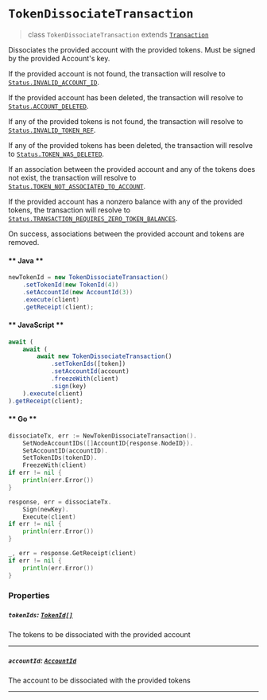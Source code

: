 # `TokenDissociateTransaction`

> class `TokenDissociateTransaction` extends [`Transaction`](reference/Transaction.md)

Dissociates the provided account with the provided tokens. Must be signed by the provided Account's key.

If the provided account is not found, the transaction will resolve to
[`Status.INVALID_ACCOUNT_ID`](reference/Status.md#INVALID_ACCOUNT_ID).

If the provided account has been deleted, the transaction will resolve to
[`Status.ACCOUNT_DELETED`](reference/Status.md#ACCOUNT_DELETED).

If any of the provided tokens is not found, the transaction will resolve to
[`Status.INVALID_TOKEN_REF`](reference/Status.md#INVALID_TOKEN_REF).

If any of the provided tokens has been deleted, the transaction will resolve to
[`Status.TOKEN_WAS_DELETED`](reference/Status.md#TOKEN_WAS_DELETED).

If an association between the provided account and any of the tokens does not exist, the transaction will resolve to
[`Status.TOKEN_NOT_ASSOCIATED_TO_ACCOUNT`](reference/Status.md#TOKEN_NOT_ASSOCIATED_TO_ACCOUNT).

If the provided account has a nonzero balance with any of the provided tokens, the transaction will resolve to
[`Status.TRANSACTION_REQUIRES_ZERO_TOKEN_BALANCES`](reference/Status.md#TRANSACTION_REQUIRES_ZERO_TOKEN_BALANCES).

On success, associations between the provided account and tokens are removed.

<!-- tabs:start -->

#### ** Java **

```java
newTokenId = new TokenDissociateTransaction()
    .setTokenId(new TokenId(4))
    .setAccountId(new AccountId(3))
    .execute(client)
    .getReceipt(client);
```

#### ** JavaScript **

```js
await (
    await (
        await new TokenDissociateTransaction()
            .setTokenIds([token])
            .setAccountId(account)
            .freezeWith(client)
            .sign(key)
    ).execute(client)
).getReceipt(client);
```

#### ** Go **

```go
dissociateTx, err := NewTokenDissociateTransaction().
    SetNodeAccountIDs([]AccountID{response.NodeID}).
    SetAccountID(accountID).
    SetTokenIDs(tokenID).
    FreezeWith(client)
if err != nil {
    println(err.Error())
}

response, err = dissociateTx.
    Sign(newKey).
    Execute(client)
if err != nil {
    println(err.Error())
}

_, err = response.GetReceipt(client)
if err != nil {
    println(err.Error())
}
```

<!-- tabs:end -->

### Properties

##### `tokenIds`: [`TokenId[]`](reference/token/TokenId.md)

The tokens to be dissociated with the provided account

---

##### `accountId`: [`AccountId`](reference/cryptocurrency/AccountId.md)

The account to be dissociated with the provided tokens

---
